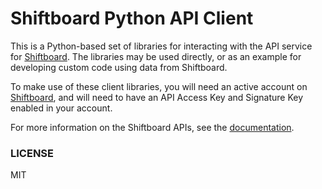 # Shiftboard Python API Client

This is a Python-based set of libraries for interacting with the API service
for [Shiftboard](https://shiftboard.com). The libraries may be used directly, or as an example for
developing custom code using data from Shiftboard.

To make use of these client libraries, you will need an active account on
[Shiftboard](https://shiftboard.com), and will need to have an API Access Key and Signature Key
enabled in your account.

For more information on the Shiftboard APIs, see the [documentation](http://www.shiftdata.com).

### LICENSE

MIT
